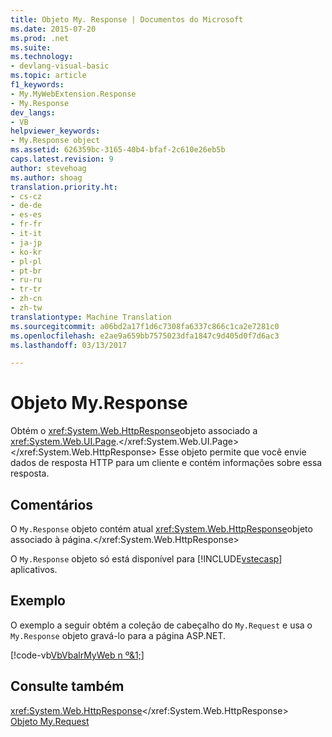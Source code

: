 ```yaml
---
title: Objeto My. Response | Documentos do Microsoft
ms.date: 2015-07-20
ms.prod: .net
ms.suite: 
ms.technology:
- devlang-visual-basic
ms.topic: article
f1_keywords:
- My.MyWebExtension.Response
- My.Response
dev_langs:
- VB
helpviewer_keywords:
- My.Response object
ms.assetid: 626359bc-3165-40b4-bfaf-2c610e26eb5b
caps.latest.revision: 9
author: stevehoag
ms.author: shoag
translation.priority.ht:
- cs-cz
- de-de
- es-es
- fr-fr
- it-it
- ja-jp
- ko-kr
- pl-pl
- pt-br
- ru-ru
- tr-tr
- zh-cn
- zh-tw
translationtype: Machine Translation
ms.sourcegitcommit: a06bd2a17f1d6c7308fa6337c866c1ca2e7281c0
ms.openlocfilehash: e2ae9a659bb7575023dfa1847c9d405d0f7d6ac3
ms.lasthandoff: 03/13/2017

---
```

# <a name="myresponse-object"></a>Objeto My.Response
Obtém o <xref:System.Web.HttpResponse>objeto associado a <xref:System.Web.UI.Page>.</xref:System.Web.UI.Page> </xref:System.Web.HttpResponse> Esse objeto permite que você envie dados de resposta HTTP para um cliente e contém informações sobre essa resposta.  
  
## <a name="remarks"></a>Comentários  
 O `My.Response` objeto contém atual <xref:System.Web.HttpResponse>objeto associado à página.</xref:System.Web.HttpResponse>  
  
 O `My.Response` objeto só está disponível para [!INCLUDE[vstecasp](../../../csharp/language-reference/preprocessor-directives/includes/vstecasp_md.md)] aplicativos.  
  
## <a name="example"></a>Exemplo  
 O exemplo a seguir obtém a coleção de cabeçalho do `My.Request` e usa o `My.Response` objeto gravá-lo para a página ASP.NET.  
  
 [!code-vb[VbVbalrMyWeb n º&1;](../../../visual-basic/language-reference/objects/codesnippet/VisualBasic/my-response-object_1.aspx)]  
  
## <a name="see-also"></a>Consulte também  
 <xref:System.Web.HttpResponse></xref:System.Web.HttpResponse>   
 [Objeto My.Request](../../../visual-basic/language-reference/objects/my-request-object.md)
